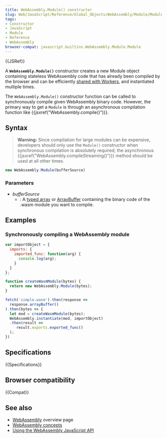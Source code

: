 ```yaml
---
title: WebAssembly.Module() constructor
slug: Web/JavaScript/Reference/Global_Objects/WebAssembly/Module/Module
tags:
- Constructor
- JavaScript
- Module
- Reference
- WebAssembly
browser-compat: javascript.builtins.WebAssembly.Module.Module
---
```

{{JSRef}}

A **`WebAssembly.Module()`** constructor creates a new Module object containing
stateless WebAssembly code that has already been compiled by the browser and can
be efficiently [shared with Workers](/en-US/docs/Web/API/Worker/postMessage),
and instantiated multiple times.

The `WebAssembly.Module()` constructor function can be called to synchronously
compile given WebAssembly binary code. However, the primary way to get a
`Module` is through an asynchronous compilation function like
{{jsxref("WebAssembly.compile()")}}.

## Syntax

> **Warning:** Since compilation for large modules can be expensive, developers
> should only use the `Module()` constructor when synchronous compilation is
> absolutely required; the asynchronous
> {{jsxref("WebAssembly.compileStreaming()")}} method should be
> used at all other times.

```js
new WebAssembly.Module(bufferSource)
```

### Parameters

- _bufferSource_
  - : A [typed array](/en-US/docs/Web/JavaScript/Typed_arrays) or
    [ArrayBuffer](/en-US/docs/Web/JavaScript/Reference/Global_Objects/ArrayBuffer)
    containing the binary code of the .wasm module you want to compile.

## Examples

### Synchronously compiling a WebAssembly module

```js
var importObject = {
  imports: {
    imported_func: function(arg) {
      console.log(arg);
    }
  }
};

function createWasmModule(bytes) {
  return new WebAssembly.Module(bytes);
}

fetch('simple.wasm').then(response =>
  response.arrayBuffer()
).then(bytes => {
  let mod = createWasmModule(bytes);
  WebAssembly.instantiate(mod, importObject)
  .then(result =>
     result.exports.exported_func()
  );
})
```

## Specifications

{{Specifications}}

## Browser compatibility

{{Compat}}

## See also

- [WebAssembly](/en-US/docs/WebAssembly) overview page
- [WebAssembly concepts](/en-US/docs/WebAssembly/Concepts)
- [Using the WebAssembly JavaScript API](/en-US/docs/WebAssembly/Using_the_JavaScript_API)
